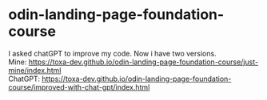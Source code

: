 # odin-landing-page-foundation-course

I asked chatGPT to improve my code. Now i have two versions.  
Mine: https://toxa-dev.github.io/odin-landing-page-foundation-course/just-mine/index.html  
ChatGPT: https://toxa-dev.github.io/odin-landing-page-foundation-course/improved-with-chat-gpt/index.html  